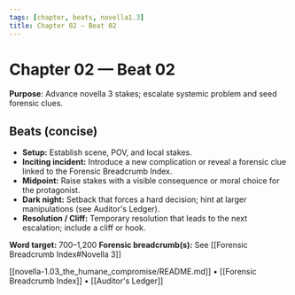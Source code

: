 ```yaml
---
tags: [chapter, beats, novella1.3]
title: Chapter 02 — Beat 02
---
```


# Chapter 02 — Beat 02

**Purpose**: Advance novella 3 stakes; escalate systemic problem and seed forensic clues.

## Beats (concise)
- **Setup:** Establish scene, POV, and local stakes.
- **Inciting incident:** Introduce a new complication or reveal a forensic clue linked to the Forensic Breadcrumb Index.
- **Midpoint:** Raise stakes with a visible consequence or moral choice for the protagonist.
- **Dark night:** Setback that forces a hard decision; hint at larger manipulations (see Auditor's Ledger).
- **Resolution / Cliff:** Temporary resolution that leads to the next escalation; include a cliff or hook.

**Word target:** 700–1,200
**Forensic breadcrumb(s):** See [[Forensic Breadcrumb Index#Novella 3]]

[[novella-1.03_the_humane_compromise/README.md]] • [[Forensic Breadcrumb Index]] • [[Auditor's Ledger]]
